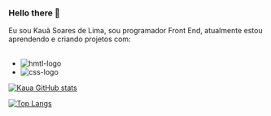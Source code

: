 ### Hello there 🖖

Eu sou Kauã Soares de Lima, sou programador Front End, atualmente estou aprendendo e criando projetos com: 
<br>
<br>
 - <img src="https://img.shields.io/badge/HTML5-E34F26?style=for-the-badge&logo=html5&logoColor=white" alt="hmtl-logo">
 - <img src="https://img.shields.io/badge/CSS3-1572B6?style=for-the-badge&logo=css3&logoColor=white" alt="css-logo">
[![Kaua GitHub stats](https://github-readme-stats.vercel.app/api?username=ksl7)](https://github.com/anuraghazra/github-readme-stats)

[![Top Langs](https://github-readme-stats.vercel.app/api/top-langs/?username=ksl7)](https://github.com/anuraghazra/github-readme-stats)
